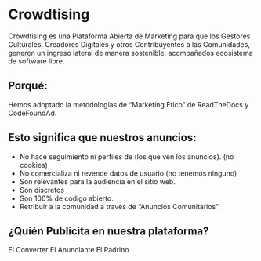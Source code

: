 # Crowdtising

Crowdtising es una Plataforma Abierta de Marketing para que los Gestores Culturales, Creadores Digitales y otros Contribuyentes a las Comunidades, generen un ingreso lateral de manera sostenible, acompañados ecosistema de software libre.

## Porqué:

Hemos adoptado la metodologías de “Marketing Ético” de ReadTheDocs y CodeFoundAd.

## Esto significa que nuestros anuncios:

* No hace seguimiento ni perfiles de (los que ven los anuncios).  (no cookies)
* No comercializa ni revende datos de usuario (no tenemos ninguno)
* Son relevantes para la audiencia en el sitio web.
* Son discretos
* Son 100% de código abierto.
* Retribuir a la comunidad a través de “Anuncios Comunitarios”.



## ¿Quién Publicita en nuestra plataforma?

El Converter
El Anunciante
El Padrino
